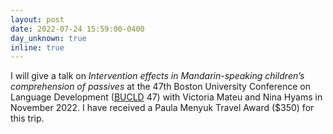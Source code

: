 ```yaml
---
layout: post
date: 2022-07-24 15:59:00-0400
day_unknown: true
inline: true
---
```


I will give a talk on *Intervention effects in Mandarin-speaking children’s comprehension of passives* at the 47th Boston University Conference on Language Development ([BUCLD](https://www.bu.edu/bucld/) 47) with Victoria Mateu and Nina Hyams in November 2022. I have  received a Paula Menyuk Travel Award ($350) for this trip.
